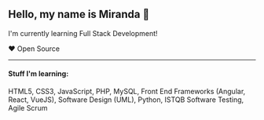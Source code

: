 ## Hello, my name is Miranda :wave:

I'm currently learning Full Stack Development!

❤️ Open Source

<hr>

#### Stuff I'm learning:
HTML5, CSS3, JavaScript, PHP, MySQL, Front End Frameworks (Angular, React, VueJS), Software Design (UML), Python, ISTQB Software Testing, Agile Scrum
